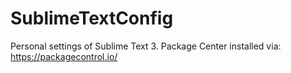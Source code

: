 # SublimeTextConfig

Personal settings of Sublime Text 3.
Package Center installed via:
https://packagecontrol.io/
